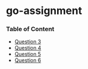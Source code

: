 # go-assignment

### Table of Content

- [Question 3](https://github.com/lohas1107/go-assignment/tree/main/3_k8s)
- [Question 4](https://github.com/lohas1107/go-assignment/tree/main/4_index)
- [Question 5](https://github.com/lohas1107/go-assignment/tree/main/5_kafka)
- [Question 6](https://github.com/lohas1107/go-assignment/tree/main/6_tinder)
